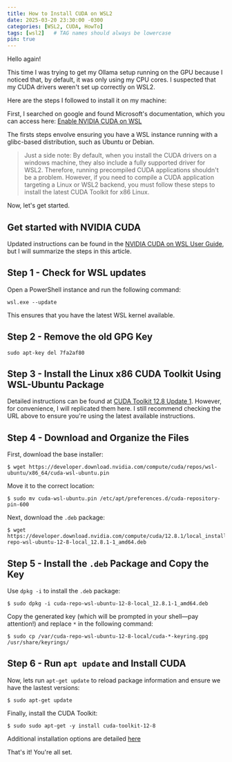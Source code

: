 ```yaml
---
title: How to Install CUDA on WSL2
date: 2025-03-20 23:30:00 -0300
categories: [WSL2, CUDA, HowTo]
tags: [wsl2]   # TAG names should always be lowercase
pin: true
---
```


Hello again!

This time I was trying to get my Ollama setup running on the GPU because I noticed that, by default, it was only using my CPU cores. I suspected that my CUDA drivers weren't set up correctly on WSL2.

Here are the steps I followed to install it on my machine:

First, I searched on google and found Microsoft's documentation, which you can access here: [Enable NVIDIA CUDA on WSL](https://learn.microsoft.com/en-us/windows/ai/directml/gpu-cuda-in-wsl)

The firsts steps envolve ensuring you have a WSL instance running with a glibc-based distribution, such as Ubuntu or Debian.

> Just a side note: By default, when you install the CUDA drivers on a windows machine, they also include a fully supported driver for WSL2. Therefore, running precompiled CUDA applications shouldn't be a problem. However, if you need to compile a CUDA application targeting a Linux or WSL2 backend, you must follow these steps to install the latest CUDA Toolkit for x86 Linux.

Now, let's get started.

## Get started with NVIDIA CUDA

Updated instructions can be found in the [NVIDIA CUDA on WSL User Guide](https://docs.nvidia.com/cuda/wsl-user-guide/index.html), but I will summarize the steps in this article.

## Step 1 - Check for WSL updates

Open a PowerShell instance and run the following command:

```shell
wsl.exe --update
```
This ensures that you have the latest WSL kernel available.

## Step 2 - Remove the old GPG Key

```shell
sudo apt-key del 7fa2af80
```

## Step 3 - Install the Linux x86 CUDA Toolkit Using WSL-Ubuntu Package

Detailed instructions can be found at [CUDA Toolkit 12.8 Update 1](https://developer.nvidia.com/cuda-downloads?target_os=Linux&target_arch=x86_64&Distribution=WSL-Ubuntu&target_version=2.0&target_type=deb_local). However, for convenience, I will replicated them here. I still recommend checking the URL above to ensure you're using the latest available instructions.


## Step 4 - Download and Organize the Files

First, download the base installer:
```shell
$ wget https://developer.download.nvidia.com/compute/cuda/repos/wsl-ubuntu/x86_64/cuda-wsl-ubuntu.pin
```

Move it to the correct location:
```shell
$ sudo mv cuda-wsl-ubuntu.pin /etc/apt/preferences.d/cuda-repository-pin-600
```

Next, download the `.deb` package:
```shell
$ wget https://developer.download.nvidia.com/compute/cuda/12.8.1/local_installers/cuda-repo-wsl-ubuntu-12-8-local_12.8.1-1_amd64.deb
```

## Step 5 - Install the `.deb` Package and Copy the Key

Use `dpkg -i` to install the `.deb` package:
```shell
$ sudo dpkg -i cuda-repo-wsl-ubuntu-12-8-local_12.8.1-1_amd64.deb
```

Copy the generated key (which will be prompted in your shell—pay attention!) and replace `*` in the following command:
```
$ sudo cp /var/cuda-repo-wsl-ubuntu-12-8-local/cuda-*-keyring.gpg /usr/share/keyrings/
```

## Step 6 - Run `apt update` and Install CUDA

Now, lets run  `apt-get update` to reload package information and ensure we have the lastest versions:

```shell
$ sudo apt-get update
```

Finally, install the CUDA Toolkit:
```shell
$ sudo sudo apt-get -y install cuda-toolkit-12-8
```

Additional installation options are detailed [here](https://docs.nvidia.com/cuda/cuda-installation-guide-linux/#meta-packages) 

That's it! You're all set.




    


